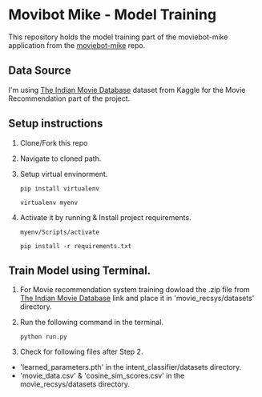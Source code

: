 # Movibot Mike - Model Training
This repository holds the model training part of the moviebot-mike application from the [moviebot-mike](https://github.com/abhijitpai000/moviebot-mike) repo.

## Data Source
I'm using [The Indian Movie Database](https://www.kaggle.com/pncnmnp/the-indian-movie-database?select=2010-2019) dataset from Kaggle for the Movie Recommendation part of the project.


## Setup instructions

1. Clone/Fork this repo

2. Navigate to cloned path.

3. Setup virtual envinorment.

    `pip install virtualenv`

    `virtualenv myenv`

4. Activate it by running & Install project requirements.

    `myenv/Scripts/activate`

    `pip install -r requirements.txt`
    
## Train Model using Terminal.

1. For Movie recommendation system training dowload the .zip file from [The Indian Movie Database](https://www.kaggle.com/pncnmnp/the-indian-movie-database?select=2010-2019) link and place it in 'movie_recsys/datasets' directory.

2. Run the following command in the terminal.

    `python run.py`
    
3. Check for following files after Step 2.
* 'learned_parameters.pth' in the intent_classifier/datasets directory.
* 'movie_data.csv' & 'cosine_sim_scores.csv' in the movie_recsys/datasets directory.
    
